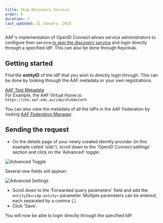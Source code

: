 ```yaml
---
title: Skip Discovery Service
order: 6
duration: 1
last_updated: 21 January, 2025
---
```


AAF's implementation of OpenID Connect allows service administrators to configure their service [to skip the discovery service](/openid-connect-integration/05-skipping-discovery-service) and login directly through a specified IdP. This can also be done through Keycloak.

## Getting started


Find the **entityID** of the IdP that you wish to directly login through. This can be done by looking through the AAF metadata or your own registrations.

<a href="https://md.test.aaf.edu.au/" class="btn btn-primary mb-3">AAF Test Metadata</a>
<br>
For Example, the AAF Virtual Home is: `https://vho.aaf.edu.au/idp/shibboleth`

You can also view the metadata of all the IdPs in the AAF Federation by visiting [AAF Federation Manager](https://manager.aaf.edu.au/identity_providers).

## Sending the request

* On the details page of your newly created identity provider (in this example called 'oidc'), scroll down to the 'OpenID Connect settings' section and click on the 'Advanced' toggle.

![Advanced Toggle](/assets/images/connect-with-keycloak/keycloak-advanced-toggle.png)

Several new fields will appear:

![Advanced Settings](/assets/images/connect-with-keycloak/keycloak-advanced-settings.png)

* Scroll down to the 'Forwarded query parameters' field and add the `entityID=<idp-entity>` parameter. Multiple parameters can be entered, each separated by a comma (,).
* Click 'Save'.

You will now be able to login directly through the specified IdP.